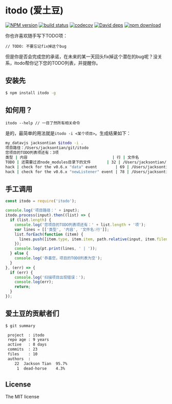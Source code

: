 itodo (爱土豆)
======================

[![NPM version][npm-image]][npm-url]
[![build status][build-image]][build-url]
[![codecov][cov-image]][cov-url]
[![David deps][david-image]][david-url]
[![npm download][download-image]][download-url]

[npm-image]: https://img.shields.io/npm/v/itodo.svg?style=flat-square
[npm-url]: https://npmjs.org/package/itodo
[build-image]: https://github.com/JacksonTian/itodo/actions/workflows/node.js.yml/badge.svg?branch=master
[build-url]: https://github.com/JacksonTian/itodo/actions/workflows/node.js.yml
[cov-image]: https://codecov.io/gh/JacksonTian/itodo/branch/master/graph/badge.svg
[cov-url]: https://codecov.io/gh/JacksonTian/itodo
[david-image]: https://img.shields.io/david/JacksonTian/itodo.svg?style=flat-square
[david-url]: https://david-dm.org/JacksonTian/itodo
[download-image]: https://img.shields.io/npm/dm/itodo.svg?style=flat-square
[download-url]: https://npmjs.org/package/itodo


你也许喜欢随手写下TODO项：

```
// TODO: 不要忘记fix掉这个bug
```

但是你是否会完成您的承诺，在未来的某一天回头fix掉这个潜在的bug呢？没关系，itodo帮你记下您的TODO列表，并提醒你。

## 安装先

```sh
$ npm install itodo -g
```

## 如何用？

```
itodo --help // 一目了然所有相关命令
```
是的，最简单的用法就是`itodo -i <某个项目>`。生成结果如下：

```sh
my_datavjs jacksontian $itodo -i .
项目路径：/Users/jacksontian/git/itodo
您项目的TODO列表项还有：3项
类型 | 内容                                     | 行 | 文件名                                                                            
TODO | 还需要过滤node_modules目录下的文件       | 32 | /Users/jacksontian/git/itodo/lib/itodo.js                                         
hack | check for the v0.6.x "data" event        | 69 | /Users/jacksontian/git/itodo/node_modules/commander/node_modules/keypress/index.js
hack | check for the v0.6.x "newListener" event | 78 | /Users/jacksontian/git/itodo/node_modules/commander/node_modules/keypress/index.js
```

## 手工调用

```js
const itodo = require('itodo');

console.log('项目路径：' + input);
itodo.process(input).then((list) => {
  if (list.length) {
    console.log('您项目的TODO列表项还有：' + list.length + '项');
    var lines = [['类型', '内容', '文件名:行']];
    list.forEach(function (item) {
      lines.push([item.type, item.item, path.relative(input, item.filename) + ':' + item.lineno]);
    });
    console.log(pt.print(lines, ' | '));
  } else {
    console.log('恭喜您，项目的TODO列表为空');
  }
}, (err) => {
  if (err) {
    console.log('扫描项目出现错误：');
    console.log(err);
    return;
  }
});
```

## 爱土豆的贡献者们

```sh
$ git summary

 project  : itodo
 repo age : 9 years
 active   : 8 days
 commits  : 23
 files    : 10
 authors  : 
    22  Jackson Tian  95.7%
     1  dead-horse    4.3%
```

## License
The MIT license
